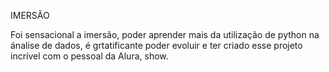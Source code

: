 IMERSÃO

Foi sensacional a imersão, poder aprender mais da utilização de python na ánalise de dados, é grtatificante poder evoluir e ter criado esse projeto incrível com o pessoal da Alura, show. 
